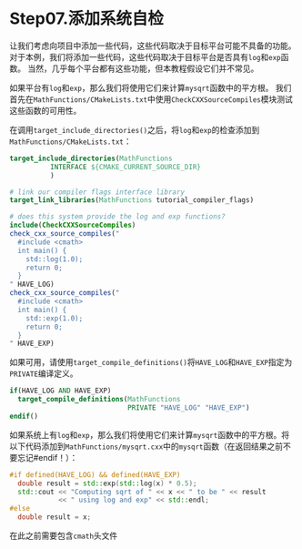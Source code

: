 # Step07.添加系统自检

让我们考虑向项目中添加一些代码，这些代码取决于目标平台可能不具备的功能。
对于本例，我们将添加一些代码，这些代码取决于目标平台是否具有`log`和`exp`函数。
当然，几乎每个平台都有这些功能，但本教程假设它们并不常见。

如果平台有`log`和`exp`，那么我们将使用它们来计算`mysqrt`函数中的平方根。
我们首先在`MathFunctions/CMakeLists.txt`中使用`CheckCXXSourceCompiles`模块测试这些函数的可用性。

在调用`target_include_directories()`之后，将`log`和`exp`的检查添加到`MathFunctions/CMakeLists.txt`：

```cmake
target_include_directories(MathFunctions
          INTERFACE ${CMAKE_CURRENT_SOURCE_DIR}
          )

# link our compiler flags interface library
target_link_libraries(MathFunctions tutorial_compiler_flags)

# does this system provide the log and exp functions?
include(CheckCXXSourceCompiles)
check_cxx_source_compiles("
  #include <cmath>
  int main() {
    std::log(1.0);
    return 0;
  }
" HAVE_LOG)
check_cxx_source_compiles("
  #include <cmath>
  int main() {
    std::exp(1.0);
    return 0;
  }
" HAVE_EXP)

```

如果可用，请使用`target_compile_definitions()`将`HAVE_LOG`和`HAVE_EXP`指定为`PRIVATE`编译定义。

```cmake
if(HAVE_LOG AND HAVE_EXP)
  target_compile_definitions(MathFunctions
                             PRIVATE "HAVE_LOG" "HAVE_EXP")
endif()

```

如果系统上有`log`和`exp`，那么我们将使用它们来计算`mysqrt`函数中的平方根。将以下代码添加到`MathFunctions/mysqrt.cxx`中的`mysqrt`函数（在返回结果之前不要忘记#endif！）：

```c++
#if defined(HAVE_LOG) && defined(HAVE_EXP)
  double result = std::exp(std::log(x) * 0.5);
  std::cout << "Computing sqrt of " << x << " to be " << result
            << " using log and exp" << std::endl;
#else
  double result = x;

```

在此之前需要包含`cmath`头文件






